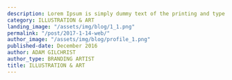```yaml
---
description: Lorem Ipsum is simply dummy text of the printing and type setting industry. Dummy text of the...
category: ILLUSTRATION & ART
landing_image: "/assets/img/blog/1_1.png"
permalink: "/post/2017-1-14-web/"
author_image: "/assets/img/blog/profile_1.png"
published-date: December 2016
author: ADAM GILCHRIST
author_type: BRANDING ARTIST
title: ILLUSTRATION & ART
---
```

